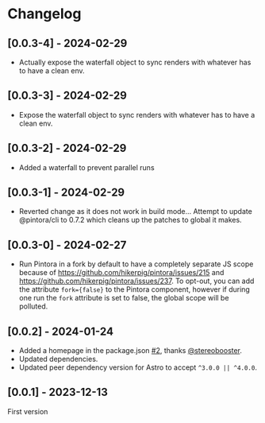 # Changelog

## [0.0.3-4] - 2024-02-29
- Actually expose the waterfall object to sync renders with whatever has to have a clean env.

## [0.0.3-3] - 2024-02-29
- Expose the waterfall object to sync renders with whatever has to have a clean env.

## [0.0.3-2] - 2024-02-29
- Added a waterfall to prevent parallel runs

## [0.0.3-1] - 2024-02-29
- Reverted change as it does not work in build mode... Attempt to update @pintora/cli to 0.7.2 which cleans up the patches to global it makes.

## [0.0.3-0] - 2024-02-27
- Run Pintora in a fork by default to have a completely separate JS scope because of https://github.com/hikerpig/pintora/issues/215 and https://github.com/hikerpig/pintora/issues/237. To opt-out, you can add the attribute `fork={false}` to the Pintora component, however if during one run the `fork` attribute is set to false, the global scope will be polluted.

## [0.0.2] - 2024-01-24
- Added a homepage in the package.json [#2](https://github.com/tex0l/astro-pintora/pull/2), thanks [@stereobooster](https://github.com/stereobooster).
- Updated dependencies.
- Updated peer dependency version for Astro to accept `^3.0.0 || ^4.0.0`.

## [0.0.1] - 2023-12-13
First version

